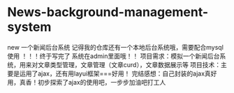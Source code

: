 # News-background-management-system
new 一个新闻后台系统
记得我的仓库还有一个本地后台系统哦，需要配合mysql使用
！！！终于写完了
系统在admin里面哦！！
项目需求：模拟一个新闻后台系统，用来对文章类型管理，文章管理（文章curd），文章数据展示等
项目技术：主要是运用了ajax，还有用layui框架===好用！
完结感想：自己封装的ajax真好用，真香！初步探索了ajax的使用吧，一步步加油吧打工人
